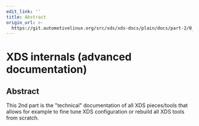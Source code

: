 ```yaml
---
edit_link: ''
title: Abstract
origin_url: >-
  https://git.automotivelinux.org/src/xds/xds-docs/plain/docs/part-2/0_Abstract.md?h=master
---
```


<!-- WARNING: This file is generated by fetch_docs.js using /home/boron/Documents/AGL/docs-webtemplate/site/_data/tocs/devguides/master/xds-docs-guides-devguides-book.yml -->

# XDS internals (advanced documentation)

## Abstract

This 2nd part is the "technical" documentation of all XDS pieces/tools that allows
for example to fine tune XDS configuration or rebuild all XDS tools from scratch.
